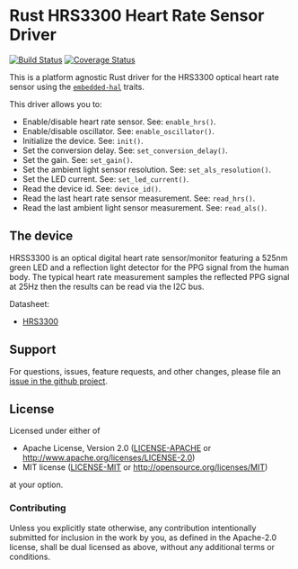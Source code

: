 # Rust HRS3300 Heart Rate Sensor Driver

<!-- TODO
[![crates.io](https://img.shields.io/crates/v/hrs3300.svg)](https://crates.io/crates/hrs3300)
[![Docs](https://docs.rs/hrs3300/badge.svg)](https://docs.rs/hrs3300)
-->
[![Build Status](https://travis-ci.org/eldruin/hrs3300-rs.svg?branch=master)](https://travis-ci.org/eldruin/hrs3300-rs)
[![Coverage Status](https://coveralls.io/repos/github/eldruin/hrs3300-rs/badge.svg?branch=master)](https://coveralls.io/github/eldruin/hrs3300-rs?branch=master)

This is a platform agnostic Rust driver for the HRS3300 optical heart rate
sensor using the [`embedded-hal`] traits.

This driver allows you to:
- Enable/disable heart rate sensor. See: `enable_hrs()`.
- Enable/disable oscillator. See: `enable_oscillator()`.
- Initialize the device. See: `init()`.
- Set the conversion delay. See: `set_conversion_delay()`.
- Set the gain. See: `set_gain()`.
- Set the ambient light sensor resolution. See: `set_als_resolution()`.
- Set the LED current. See: `set_led_current()`.
- Read the device id. See: `device_id()`.
- Read the last heart rate sensor measurement. See: `read_hrs()`.
- Read the last ambient light sensor measurement. See: `read_als()`.

<!-- TODO
[Introductory blog post]()
-->

## The device

HRSS3300 is an optical digital heart rate sensor/monitor featuring a 525nm
green LED and a reflection light detector for the PPG signal from the human
body.
The typical heart rate measurement samples the reflected PPG signal at
25Hz then the results can be read via the I2C bus.

Datasheet:
- [HRS3300](http://files.pine64.org/doc/datasheet/pinetime/HRS3300%20Heart%20Rate%20Sensor.pdf)

<!-- TODO
## Usage

To use this driver, import this crate and an `embedded_hal` implementation,
then instantiate the device.

Please find additional examples using hardware in this repository: [driver-examples]

[driver-examples]: https://github.com/eldruin/driver-examples

```rust
...
```
-->

## Support

For questions, issues, feature requests, and other changes, please file an
[issue in the github project](https://github.com/eldruin/hrs3300-rs/issues).

## License

Licensed under either of

 * Apache License, Version 2.0 ([LICENSE-APACHE](LICENSE-APACHE) or
   http://www.apache.org/licenses/LICENSE-2.0)
 * MIT license ([LICENSE-MIT](LICENSE-MIT) or
   http://opensource.org/licenses/MIT)

at your option.

### Contributing

Unless you explicitly state otherwise, any contribution intentionally submitted
for inclusion in the work by you, as defined in the Apache-2.0 license, shall
be dual licensed as above, without any additional terms or conditions.

[`embedded-hal`]: https://github.com/rust-embedded/embedded-hal
